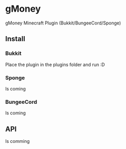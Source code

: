 # gMoney
gMoney Minecraft Plugin (Bukkit/BungeeCord/Sponge)
<h2>Install</h2>
<h3>Bukkit</h3>
<p>Place the plugin in the plugins folder and run :D</p>
<h3>Sponge</h3>
<p>Is coming</p>
<h3>BungeeCord</h3>
<p>Is coming</p>
<h2>API</h2>
<p>Is comming<p>
